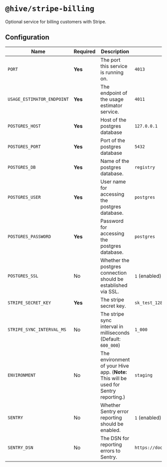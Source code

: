 # `@hive/stripe-billing`

Optional service for billing customers with Stripe.

## Configuration

| Name                       | Required | Description                                                                           | Example Value                                         |
| -------------------------- | -------- | ------------------------------------------------------------------------------------- | ----------------------------------------------------- |
| `PORT`                     | **Yes**  | The port this service is running on.                                                  | `4013`                                                |
| `USAGE_ESTIMATOR_ENDPOINT` | **Yes**  | The endpoint of the usage estimator service.                                          | `4011`                                                |
| `POSTGRES_HOST`            | **Yes**  | Host of the postgres database                                                         | `127.0.0.1`                                           |
| `POSTGRES_PORT`            | **Yes**  | Port of the postgres database                                                         | `5432`                                                |
| `POSTGRES_DB`              | **Yes**  | Name of the postgres database.                                                        | `registry`                                            |
| `POSTGRES_USER`            | **Yes**  | User name for accessing the postgres database.                                        | `postgres`                                            |
| `POSTGRES_PASSWORD`        | **Yes**  | Password for accessing the postgres database.                                         | `postgres`                                            |
| `POSTGRES_SSL`             | No       | Whether the postgres connection should be established via SSL.                        | `1` (enabled) or `0` (disabled)                       |
| `STRIPE_SECRET_KEY`        | **Yes**  | The stripe secret key.                                                                | `sk_test_128937812738123789ashjkdnaskmdnj12kehjkqhnw` |
| `STRIPE_SYNC_INTERVAL_MS`  | No       | The stripe sync interval in milliseconds (Default: `600_000`)                         | `1_000`                                               |
| `ENVIRONMENT`              | No       | The environment of your Hive app. (**Note:** This will be used for Sentry reporting.) | `staging`                                             |
| `SENTRY`                   | No       | Whether Sentry error reporting should be enabled.                                     | `1` (enabled) or `0` (disabled)                       |
| `SENTRY_DSN`               | No       | The DSN for reporting errors to Sentry.                                               | `https://dooobars@o557896.ingest.sentry.io/12121212`  |
